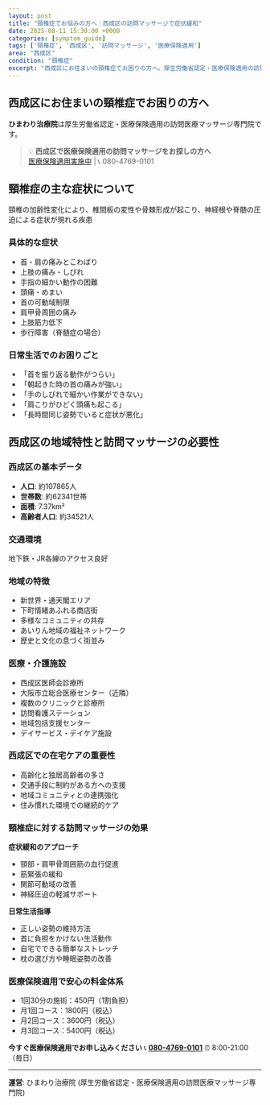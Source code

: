 ```yaml
---
layout: post
title: "頸椎症でお悩みの方へ｜西成区の訪問マッサージで症状緩和"
date: 2025-08-11 15:30:00 +0000
categories: [symptom_guide]
tags: ['頸椎症', '西成区', '訪問マッサージ', '医療保険適用']
area: "西成区"
condition: "頸椎症"
excerpt: "西成区にお住まいの頸椎症でお困りの方へ。厚生労働省認定・医療保険適用の訪問マッサージで症状緩和をサポートします。"
---
```


## 西成区にお住まいの頸椎症でお困りの方へ

**ひまわり治療院**は厚生労働省認定・医療保険適用の訪問医療マッサージ専門院です。

> 💡 **西成区で医療保険適用の訪問マッサージをお探しの方へ**  
> [医療保険適用実施中](https://peraichi.com/landing_pages/view/himawari-massage) | 📞 080-4769-0101

## 頸椎症の主な症状について

頸椎の加齢性変化により、椎間板の変性や骨棘形成が起こり、神経根や脊髄の圧迫による症状が現れる疾患

### 具体的な症状
- 首・肩の痛みとこわばり
- 上肢の痛み・しびれ
- 手指の細かい動作の困難
- 頭痛・めまい
- 首の可動域制限
- 肩甲骨周囲の痛み
- 上肢筋力低下
- 歩行障害（脊髄症の場合）

### 日常生活でのお困りごと
- 「首を振り返る動作がつらい」
- 「朝起きた時の首の痛みが強い」
- 「手のしびれで細かい作業ができない」
- 「肩こりがひどく頭痛も起こる」
- 「長時間同じ姿勢でいると症状が悪化」

## 西成区の地域特性と訪問マッサージの必要性

### 西成区の基本データ
- **人口**: 約107865人
- **世帯数**: 約62341世帯
- **面積**: 7.37km²
- **高齢者人口**: 約34521人

### 交通環境
地下鉄・JR各線のアクセス良好

### 地域の特徴
- 新世界・通天閣エリア
- 下町情緒あふれる商店街
- 多様なコミュニティの共存
- あいりん地域の福祉ネットワーク
- 歴史と文化の息づく街並み

### 医療・介護施設
- 西成区医師会診療所
- 大阪市立総合医療センター（近隣）
- 複数のクリニックと診療所
- 訪問看護ステーション
- 地域包括支援センター
- デイサービス・デイケア施設

### 西成区での在宅ケアの重要性
- 高齢化と独居高齢者の多さ
- 交通手段に制約がある方への支援
- 地域コミュニティとの連携強化
- 住み慣れた環境での継続的ケア

### 頸椎症に対する訪問マッサージの効果

**症状緩和のアプローチ**
- 頸部・肩甲骨周囲筋の血行促進
- 筋緊張の緩和
- 関節可動域の改善
- 神経圧迫の軽減サポート

**日常生活指導**
- 正しい姿勢の維持方法
- 首に負担をかけない生活動作
- 自宅でできる簡単なストレッチ
- 枕の選び方や睡眠姿勢の改善

### 医療保険適用で安心の料金体系
- 1回30分の施術：450円（1割負担）
- 月1回コース：1800円（税込）
- 月2回コース：3600円（税込）
- 月3回コース：5400円（税込）

**今すぐ医療保険適用でお申し込みください**
📞 **[080-4769-0101](tel:080-4769-0101)**
⏰ 8:00-21:00（毎日）

---
**運営**: ひまわり治療院 (厚生労働省認定・医療保険適用の訪問医療マッサージ専門院)